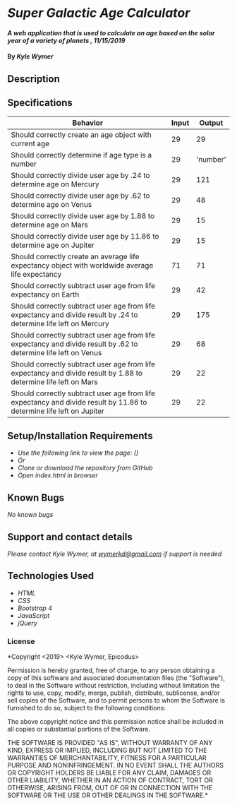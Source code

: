 # _Super Galactic Age Calculator_

#### _A web application that is used to calculate an age based on the solar year of a variety of planets , 11/15/2019_

#### By _**Kyle Wymer**_

## Description

<!-- _This project demonstrates my current skills and understanding of HTML, CSS, Bootstrap 4, Javascript, and jQuery. The application consists of an order form where the user can customize a pizza order. It collects data from the user and runs the it through a series of loops and branching to determine the price of the custom pizza. The resulting price and summary of their order will appear on the page when the submit button is clicked._ -->


## Specifications

|  Behavior | Input  | Output  |
|---|---|---|
| Should correctly create an age object with current age | 29 | 29 |
| Should correctly determine if age type is a number | 29 | 'number' |
| Should correctly divide user age by .24 to determine age on Mercury | 29 | 121 |
| Should correctly divide user age by .62 to determine age on Venus | 29 | 48 |
| Should correctly divide user age by 1.88 to determine age on Mars | 29 | 15 |
| Should correctly divide user age by 11.86 to determine age on Jupiter | 29 | 15 |
| Should correctly create an average life expectancy object with worldwide average life expectancy  | 71 | 71 |
| Should correctly subtract user age from life expectancy on Earth | 29 | 42 |
| Should correctly subtract user age from life expectancy and divide result by .24 to determine life left on Mercury | 29 | 175 |
| Should correctly subtract user age from life expectancy and divide result by .62 to determine life left on Venus | 29 | 68 |
| Should correctly subtract user age from life expectancy and divide result by 1.88 to determine life left on Mars | 29 | 22 |
| Should correctly subtract user age from life expectancy and divide result by 11.86 to determine life left on Jupiter| 29 | 22 |



## Setup/Installation Requirements
* _Use the following link to view the page: ()_
* _Or_
* _Clone or download the repository from GitHub_
* _Open index.html in browser_

## Known Bugs

_No known bugs_

## Support and contact details

_Please contact Kyle Wymer, at wymerkd@gmail.com if support is needed_

## Technologies Used

* _HTML_
* _CSS_
* _Bootstrap 4_
* _JavaScript_
* _jQuery_

### License

*Copyright <2019> <Kyle Wymer, Epicodus>

Permission is hereby granted, free of charge, to any person obtaining a copy of this software and associated documentation files (the "Software"), to deal in the Software without restriction, including without limitation the rights to use, copy, modify, merge, publish, distribute, sublicense, and/or sell copies of the Software, and to permit persons to whom the Software is furnished to do so, subject to the following conditions:

The above copyright notice and this permission notice shall be included in all copies or substantial portions of the Software.

THE SOFTWARE IS PROVIDED "AS IS", WITHOUT WARRANTY OF ANY KIND, EXPRESS OR IMPLIED, INCLUDING BUT NOT LIMITED TO THE WARRANTIES OF MERCHANTABILITY, FITNESS FOR A PARTICULAR PURPOSE AND NONINFRINGEMENT. IN NO EVENT SHALL THE AUTHORS OR COPYRIGHT HOLDERS BE LIABLE FOR ANY CLAIM, DAMAGES OR OTHER LIABILITY, WHETHER IN AN ACTION OF CONTRACT, TORT OR OTHERWISE, ARISING FROM, OUT OF OR IN CONNECTION WITH THE SOFTWARE OR THE USE OR OTHER DEALINGS IN THE SOFTWARE.*
